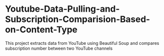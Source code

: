 # Youtube-Data-Pulling-and-Subscription-Comparision-Based-on-Content-Type
This project extracts data from YouTube using Beautiful Soup and compares subscription number between two YouTube channels 
